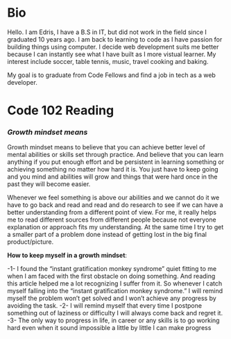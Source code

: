 # Bio
Hello. I am Edris, I have a B.S in IT, but did not work in the field since I graduated 10 years ago. I am back to learning to code as I have passion for building things using computer. I decide web development suits me better because I can instantly see what I have built as I more vistual learner.
My interest include soccer, table tennis, music, travel cooking and baking.

My goal is to graduate from Code Fellows and find a job in tech as a web developer.

# Code 102 Reading

  
### ***Growth mindset means***
  
 Growth mindset means to believe that you can achieve better level of mental abilities or skills set through practice. And believe that you can learn anything if you put enough  effort and be persistent in learning something or achieving something no matter how hard it is.  You just have to keep going and you mind and abilities will grow and things that were hard once in the past they will become easier.
  
Whenever we feel something is above our abilities and we cannot do it we have to go back and read and read and do research to see if we can have a better understanding from a different point of view. For me, it really helps me to read different sources from different people because not everyone explanation or approach fits my understanding. At the same time I try to get a smaller part of a problem done instead of getting lost in the big final product/picture.

**How to keep myself in a growth mindset**:

-1-	I found the “instant gratification monkey syndrome” quiet fitting to me when I am faced with the first obstacle on doing something. And reading this article helped me a lot      recognizing I suffer from it. So whenever I catch myself falling into the “instant gratification monkey syndrome.” I will remind myself the problem won’t get solved and I won’t     achieve any progress by avoiding the task.
-2-	I will remind myself that every time I postpone something out of laziness or difficulty I will always come back and regret it.
-3-	The only way to progress in life, in career or any skills is to go working hard even when it sound impossible a little by little I can make progress 

  
